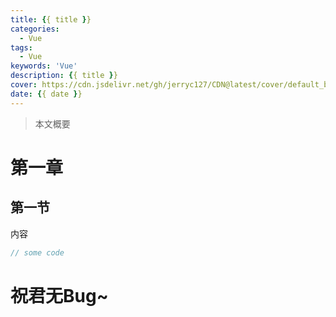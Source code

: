 ```yaml
---
title: {{ title }}
categories:
  - Vue
tags:
  - Vue
keywords: 'Vue'
description: {{ title }}
cover: https://cdn.jsdelivr.net/gh/jerryc127/CDN@latest/cover/default_bg.png
date: {{ date }}
---
```


> 本文概要

# 第一章

## 第一节

内容

```js
// some code
```


# 祝君无Bug~